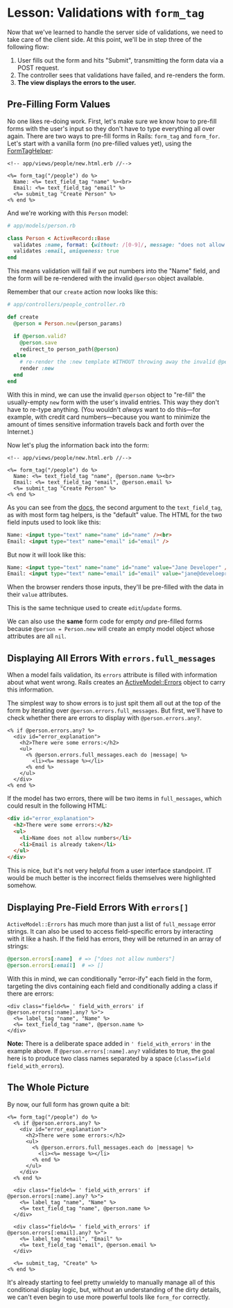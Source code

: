 # Lesson: Validations with `form_tag`

Now that we've learned to handle the server side of validations, we need to take care of the client side. At this point, we'll be in step three of the following flow:

1. User fills out the form and hits "Submit", transmitting the form data via a POST request.
2. The controller sees that validations have failed, and re-renders the form.
3. **The view displays the errors to the user.**

## Pre-Filling Form Values

No one likes re-doing work. First, let's make sure we know how to pre-fill forms with the user's input so they don't have to type everything all over again. There are two ways to pre-fill forms in Rails: `form_tag` and `form_for`. Let's start with a vanilla form (no pre-filled values yet), using the [FormTagHelper](https://api.rubyonrails.org/classes/ActionView/Helpers/FormTagHelper.html):

```erb
<!-- app/views/people/new.html.erb //-->

<%= form_tag("/people") do %>
  Name: <%= text_field_tag "name" %><br>
  Email: <%= text_field_tag "email" %>
  <%= submit_tag "Create Person" %>
<% end %>
```

And we're working with this `Person` model:

```ruby
# app/models/person.rb

class Person < ActiveRecord::Base
  validates :name, format: {without: /[0-9]/, message: "does not allow numbers"}
  validates :email, uniqueness: true
end
```

This means validation will fail if we put numbers into the "Name" field, and the form will be re-rendered with the invalid `@person` object available. 

Remember that our `create` action now looks like this:

```ruby
# app/controllers/people_controller.rb

def create
  @person = Person.new(person_params)

  if @person.valid?
    @person.save
    redirect_to person_path(@person)
  else
    # re-render the :new template WITHOUT throwing away the invalid @person
    render :new
  end
end
```

With this in mind, we can use the invalid `@person` object to "re-fill" the usually-empty `new` form with the user's invalid entries. This way they don't have to re-type anything. (You wouldn't _always_ want to do this—for example, with credit card numbers—because you want to minimize the amount of times sensitive information travels back and forth over the Internet.) 

Now let's plug the information back into the form:

```erb
<!-- app/views/people/new.html.erb //-->

<%= form_tag("/people") do %>
  Name: <%= text_field_tag "name", @person.name %><br>
  Email: <%= text_field_tag "email", @person.email %>
  <%= submit_tag "Create Person" %>
<% end %>
```

As you can see from the [docs](http://api.rubyonrails.org/classes/ActionView/Helpers/FormTagHelper.html#method-i-text_field_tag), the second argument to the `text_field_tag`, as with most form tag helpers, is the "default" value. The HTML for the two field inputs used to look like this:

```html
Name: <input type="text" name="name" id="name" /><br>
Email: <input type="text" name="email" id="email" />
```

But now it will look like this:

```html
Name: <input type="text" name="name" id="name" value="Jane Developer" /><br>
Email: <input type="text" name="email" id="email" value="jane@develoeprs.fake />
```

When the browser renders those inputs, they'll be pre-filled with the data in their `value` attributes.

This is the same technique used to create `edit`/`update` forms.

We can also use the **same** form code for empty _and_ pre-filled forms because `@person = Person.new` will create an empty model object whose attributes are all `nil`.

## Displaying All Errors With `errors.full_messages`

When a model fails validation, its `errors` attribute is filled with information about what went wrong. Rails creates an [ActiveModel::Errors](https://api.rubyonrails.org/classes/ActiveModel/Errors.html) object to carry this information.

The simplest way to show errors is to just spit them all out at the top of the form by iterating over `@person.errors.full_messages`. But first, we'll have to check whether there are errors to display with `@person.errors.any?`.

```erb
<% if @person.errors.any? %>
  <div id="error_explanation">
    <h2>There were some errors:</h2>
    <ul>
      <% @person.errors.full_messages.each do |message| %>
        <li><%= message %></li>
      <% end %>
    </ul>
  </div>
<% end %>
```

If the model has two errors, there will be two items in `full_messages`, which could result in the following HTML:

```html
<div id="error_explanation">
  <h2>There were some errors:</h2>
  <ul>
    <li>Name does not allow numbers</li>
    <li>Email is already taken</li>
  </ul>
</div>
```

This is nice, but it's not very helpful from a user interface standpoint. IT would be much better is the incorrect fields themselves were highlighted somehow.

## Displaying Pre-Field Errors With `errors[]`

`ActiveModel::Errors` has much more than just a list of `full_message` error strings. It can also be used to access field-specific errors by interacting with it like a hash. If the field has errors, they will be returned in an array of strings:

```ruby
@person.errors[:name]  # => ["does not allow numbers"]
@person.errors[:email]  # => []
```

With this in mind, we can conditionally "error-ify" each field in the form, targeting the divs containing each field and conditionally adding a class if there are errors:

```erb
<div class="field<%= ' field_with_errors' if @person.errors[:name].any? %>">
  <%= label_tag "name", "Name" %>
  <%= text_field_tag "name", @person.name %>
</div>
```

**Note:** There is a deliberate space added in `' field_with_errors'` in the example above. If `@person.errors[:name].any?` validates to true, the goal here is to produce two class names separated by a space (`class=field field_with_errors`).

## The Whole Picture

By now, our full form has grown quite a bit:

```erb
<%= form_tag("/people") do %>
  <% if @person.errors.any? %>
    <div id="error_explanation">
      <h2>There were some errors:</h2>
      <ul>
        <% @person.errors.full_messages.each do |message| %>
          <li><%= message %></li>
        <% end %>
      </ul>
    </div>
  <% end %>

  <div class="field<%= ' field_with_errors' if @person.errors[:name].any? %>">
    <%= label_tag "name", "Name" %>
    <%= text_field_tag "name", @person.name %>
  </div>

  <div class="field<%= ' field_with_errors' if @person.errors[:email].any? %>">
    <%= label_tag "email", "Email" %>
    <%= text_field_tag "email", @person.email %>
  </div>

  <%= submit_tag, "Create" %>
<% end %>
```

It's already starting to feel pretty unwieldy to manually manage all of this conditional display logic, but, without an understanding of the dirty details, we can't even begin to use more powerful tools like `form_for` correctly.